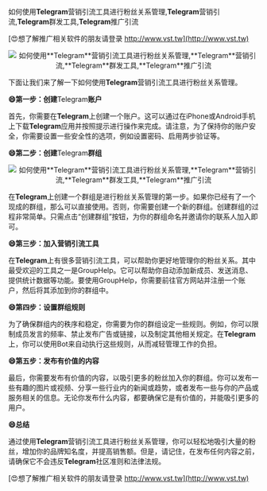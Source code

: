 如何使用**Telegram**营销引流工具进行粉丝关系管理,**Telegram**营销引流,**Telegram**群发工具,**Telegram**推广引流

[😍想了解推广相关软件的朋友请登录 http://www.vst.tw](http://www.vst.tw)

 <center><img src="https://vst.tw/MP4/tuiguang/png/8.png" alt="如何使用**Telegram**营销引流工具进行粉丝关系管理,**Telegram**营销引流,**Telegram**群发工具,**Telegram**推广引流"></center>

下面让我们来了解一下如何使用**Telegram**营销引流工具进行粉丝关系管理。

**😄第一步：创建**Telegram**账户**

首先，你需要在**Telegram**上创建一个账户。这可以通过在iPhone或Android手机上下载**Telegram**应用并按照提示进行操作来完成。请注意，为了保持你的账户安全，你需要设置一些安全性的选项，例如设置密码、启用两步验证等。

**😄第二步：创建**Telegram**群组**

 <center><img src="https://vst.tw/MP4/tuiguang/png/2.png" alt="如何使用**Telegram**营销引流工具进行粉丝关系管理,**Telegram**营销引流,**Telegram**群发工具,**Telegram**推广引流"></center>

在**Telegram**上创建一个群组是进行粉丝关系管理的第一步。如果你已经有了一个现成的群组，那么可以直接使用。否则，你需要创建一个新的群组。创建群组的过程非常简单。只需点击“创建群组”按钮，为你的群组命名并邀请你的联系人加入即可。

**😄第三步：加入营销引流工具**

在**Telegram**上有很多营销引流工具，可以帮助你更好地管理你的粉丝关系。其中最受欢迎的工具之一是GroupHelp。它可以帮助你自动添加新成员、发送消息、提供统计数据等功能。要使用GroupHelp，你需要前往官方网站并注册一个账户，然后将其添加到你的群组中。

**😄第四步：设置群组规则**

为了确保群组内的秩序和稳定，你需要为你的群组设定一些规则。例如，你可以限制成员发言的频率、禁止发布广告或链接，以及制定其他相关规定。在**Telegram**上，你可以使用Bot来自动执行这些规则，从而减轻管理工作的负担。

**😄第五步：发布有价值的内容**

最后，你需要发布有价值的内容，以吸引更多的粉丝加入你的群组。你可以发布一些有趣的图片或视频、分享一些行业内的新闻或趋势，或者发布一些与你的产品或服务相关的信息。无论你发布什么内容，都要确保它是有价值的，并能吸引更多的用户。

**😄总结**

通过使用**Telegram**营销引流工具进行粉丝关系管理，你可以轻松地吸引大量的粉丝，增加你的品牌知名度，并提高销售额。但是，请记住，在发布任何内容之前，请确保它不会违反**Telegram**社区准则和法律法规。

[😍想了解推广相关软件的朋友请登录 http://www.vst.tw](http://www.vst.tw)



